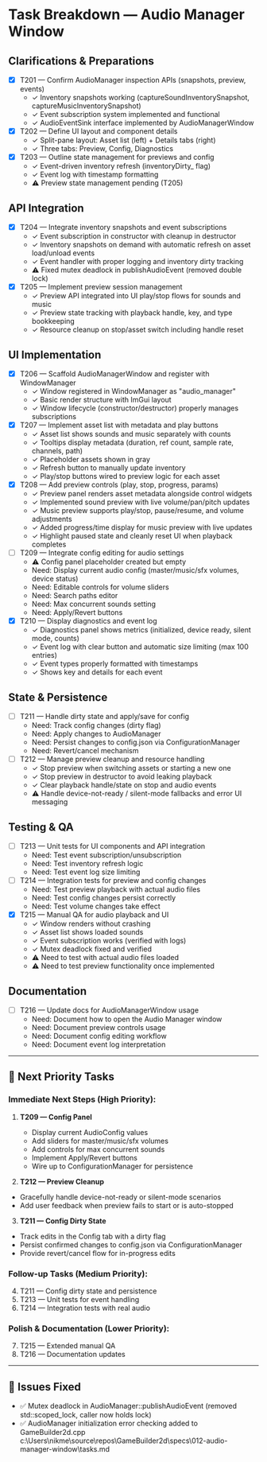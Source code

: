 # Task Breakdown — Audio Manager Window

## Clarifications & Preparations
- [x] T201 — Confirm AudioManager inspection APIs (snapshots, preview, events)
  - ✓ Inventory snapshots working (captureSoundInventorySnapshot, captureMusicInventorySnapshot)
  - ✓ Event subscription system implemented and functional
  - ✓ AudioEventSink interface implemented by AudioManagerWindow
- [x] T202 — Define UI layout and component details
  - ✓ Split-pane layout: Asset list (left) + Details tabs (right)
  - ✓ Three tabs: Preview, Config, Diagnostics
- [x] T203 — Outline state management for previews and config
  - ✓ Event-driven inventory refresh (inventoryDirty_ flag)
  - ✓ Event log with timestamp formatting
  - ⚠ Preview state management pending (T205)

## API Integration
- [x] T204 — Integrate inventory snapshots and event subscriptions
  - ✓ Event subscription in constructor with cleanup in destructor
  - ✓ Inventory snapshots on demand with automatic refresh on asset load/unload events
  - ✓ Event handler with proper logging and inventory dirty tracking
  - ⚠ Fixed mutex deadlock in publishAudioEvent (removed double lock)
- [x] T205 — Implement preview session management
  - ✓ Preview API integrated into UI play/stop flows for sounds and music
  - ✓ Preview state tracking with playback handle, key, and type bookkeeping
  - ✓ Resource cleanup on stop/asset switch including handle reset

## UI Implementation
- [x] T206 — Scaffold AudioManagerWindow and register with WindowManager
  - ✓ Window registered in WindowManager as "audio_manager"
  - ✓ Basic render structure with ImGui layout
  - ✓ Window lifecycle (constructor/destructor) properly manages subscriptions
- [x] T207 — Implement asset list with metadata and play buttons
  - ✓ Asset list shows sounds and music separately with counts
  - ✓ Tooltips display metadata (duration, ref count, sample rate, channels, path)
  - ✓ Placeholder assets shown in gray
  - ✓ Refresh button to manually update inventory
  - ✓ Play/stop buttons wired to preview logic for each asset
- [x] T208 — Add preview controls (play, stop, progress, params)
  - ✓ Preview panel renders asset metadata alongside control widgets
  - ✓ Implemented sound preview with live volume/pan/pitch updates
  - ✓ Music preview supports play/stop, pause/resume, and volume adjustments
  - ✓ Added progress/time display for music preview with live updates
  - ✓ Highlight paused state and cleanly reset UI when playback completes
- [ ] T209 — Integrate config editing for audio settings
  - ⚠ Config panel placeholder created but empty
  - Need: Display current audio config (master/music/sfx volumes, device status)
  - Need: Editable controls for volume sliders
  - Need: Search paths editor
  - Need: Max concurrent sounds setting
  - Need: Apply/Revert buttons
- [x] T210 — Display diagnostics and event log
  - ✓ Diagnostics panel shows metrics (initialized, device ready, silent mode, counts)
  - ✓ Event log with clear button and automatic size limiting (max 100 entries)
  - ✓ Event types properly formatted with timestamps
  - ✓ Shows key and details for each event

## State & Persistence
- [ ] T211 — Handle dirty state and apply/save for config
  - Need: Track config changes (dirty flag)
  - Need: Apply changes to AudioManager
  - Need: Persist changes to config.json via ConfigurationManager
  - Need: Revert/cancel mechanism
- [ ] T212 — Manage preview cleanup and resource handling
  - ✓ Stop preview when switching assets or starting a new one
  - ✓ Stop preview in destructor to avoid leaking playback
  - ✓ Clear playback handle/state on stop and audio events
  - ⚠ Handle device-not-ready / silent-mode fallbacks and error UI messaging

## Testing & QA
- [ ] T213 — Unit tests for UI components and API integration
  - Need: Test event subscription/unsubscription
  - Need: Test inventory refresh logic
  - Need: Test event log size limiting
- [ ] T214 — Integration tests for preview and config changes
  - Need: Test preview playback with actual audio files
  - Need: Test config changes persist correctly
  - Need: Test volume changes take effect
- [x] T215 — Manual QA for audio playback and UI
  - ✓ Window renders without crashing
  - ✓ Asset list shows loaded sounds
  - ✓ Event subscription works (verified with logs)
  - ✓ Mutex deadlock fixed and verified
  - ⚠ Need to test with actual audio files loaded
  - ⚠ Need to test preview functionality once implemented

## Documentation
- [ ] T216 — Update docs for AudioManagerWindow usage
  - Need: Document how to open the Audio Manager window
  - Need: Document preview controls usage
  - Need: Document config editing workflow
  - Need: Document event log interpretation

---

## 🎯 Next Priority Tasks

### **Immediate Next Steps (High Priority):**

1. **T209 — Config Panel**
   - Display current AudioConfig values
   - Add sliders for master/music/sfx volumes
   - Add controls for max concurrent sounds
   - Implement Apply/Revert buttons
   - Wire up to ConfigurationManager for persistence

2. **T212 — Preview Cleanup**
  - Gracefully handle device-not-ready or silent-mode scenarios
  - Add user feedback when preview fails to start or is auto-stopped

3. **T211 — Config Dirty State**
  - Track edits in the Config tab with a dirty flag
  - Persist confirmed changes to config.json via ConfigurationManager
  - Provide revert/cancel flow for in-progress edits

### **Follow-up Tasks (Medium Priority):**
4. T211 — Config dirty state and persistence
5. T213 — Unit tests for event handling
6. T214 — Integration tests with real audio

### **Polish & Documentation (Lower Priority):**
7. T215 — Extended manual QA
8. T216 — Documentation updates

---

## 🐛 Issues Fixed
- ✅ Mutex deadlock in AudioManager::publishAudioEvent (removed std::scoped_lock, caller now holds lock)
- ✅ AudioManager initialization error checking added to GameBuilder2d.cpp</content>
<parameter name="filePath">c:\Users\nikme\source\repos\GameBuilder2d\specs\012-audio-manager-window\tasks.md